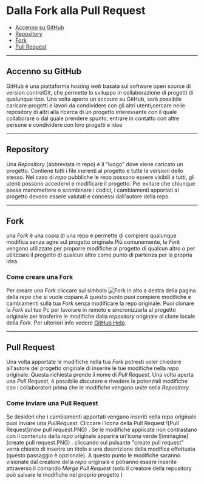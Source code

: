 # Dalla Fork alla Pull Request

- [Accenno su GitHub](#Accenno-su-GitHub)
- [Repository](#Repository)
- [Fork](#Fork)
- [Pull Request](#Pull-Request)

---

## Accenno su GitHub

GitHub è una piattaforma *hosting web* basata sul software open source di version controlGit, che permette lo sviluppo in collaborazione di progetti di qualunque tipo. Una volta aperto un account su GitHub, sarà possibile caricare progetti e lavori da condividere con gli altri utenti;cercare nelle repository di altri alla ricerca di un progetto interessante con il quale collaborare o dal quale prendere spunto; entrare in contatto con altre persone e condividere con loro progetti e idee

---
## Repository

Una *Repository* (abbreviata in repo) è il "luogo" dove viene caricato un progetto. Contiene tutti i file inerenti al progetto e tutte le versioni dello stesso. Nel caso di *repo* pubbliche le repo possono essere visibili a tutti, gli utenti possono accedervi e modificare il progetto. Per evitare che chiunque possa manomettere o scombinare i codici, i cambiamenti apportati al progetto devono essere valutati e concessi dall'autore della repo.

---
## Fork

una *Fork* è una copia di una repo e permette di compiere qualunque modifica senza agire sul progetto originale.Più comunemente, le *Fork* vengono utilizzate per proporre modifiche al progetto di qualcun altro o per utilizzare il progetto di qualcun altro come punto di partenza per la propria idea.


### Come creare una Fork

Per creare una *Fork* cliccare sul simbolo ![Fork](file:///C:/Users/Elia/Documents/project/fork.PNG) in alto a destra della pagina della *repo* che si vuole copiare.A questo punto puoi compiere modifiche e cambiamenti sulla tua *Fork* senza modificare la repo originale. Puoi clonare la *Fork* sul tuo Pc per lavorare in remoto e sincronizzarla al progetto originale per trasferire le modifiche dalla *repository* originale al clone locale della *Fork*. Per ulteriori info vedere [GitHub Help](https://help.github.com/articles/fork-a-repo/).


---
## Pull Request

Una volta apportate le modifiche nella tua *Fork* potresti voler chiedere all'autore del progetto originale di inserire le tue modifiche nella *repo* originale. Questa richiesta prende il nome di *Pull Request*. Una volta aperta una *Pull Request*, è possibile discutere e rivedere le potenziali modifiche con i collaboratori prima che le modifiche vengano unite nella *Repository*.


### Come inviare una Pull Request

Se desideri che i cambiamenti apportati vengano inseriti nella repo originale puoi inviare una *PullRequest*. Cliccare l'icona della Pull Request ![Pull Request](new pull request.PNG) . Se le modifiche applicate non contrastano con il contenuto della *repo* originale apparira un'icona verde ![immagine](create pull request.PNG) . cliccando sul pulsante "create pull request" verrà chiesto di inserire un titolo e una descrizione della modifica effettuata (questo passaggio è opzionale). A questo punto le modifiche saranno visionate dal creatore della *repo* originale e potranno essere inserite attraverso il comando *Merge Pull Request* (solo il creatore della repository può salvare le modifiche nel proprio progetto )
